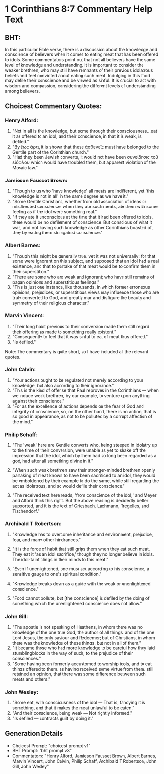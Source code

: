 # 1 Corinthians 8:7 Commentary Help Text

## BHT:
In this particular Bible verse, there is a discussion about the knowledge and conscience of believers when it comes to eating meat that has been offered to idols. Some commentators point out that not all believers have the same level of knowledge and understanding. It is important to consider the weaker brethren, who may still have remnants of their previous idolatrous beliefs and feel convicted about eating such meat. Indulging in this food may defile their conscience and be viewed as sinful. It is crucial to act with wisdom and compassion, considering the different levels of understanding among believers.

## Choicest Commentary Quotes:
### Henry Alford:
1. "Not in all is the knowledge, but some through their consciousness...eat it as offered to an idol, and their conscience, in that it is weak, is defiled." 
2. "By ἕως ἄρτι, it is shown that these ἀσθενεῖς must have belonged to the Gentile part of the Corinthian church."
3. "Had they been Jewish converts, it would not have been συνείδησις τοῦ εἰδώλου which would have troubled them, but apparent violation of the Mosaic law."

### Jamieson Fausset Brown:
1. "Though to us who 'have knowledge' all meats are indifferent, yet 'this knowledge is not in all' in the same degree as we have it."
2. "Some Gentile Christians, whether from old association of ideas or misdirected conscience, when they ate such meats, ate them with some feeling as if the idol were something real."
3. "If they ate it unconscious at the time that it had been offered to idols, there would be no defilement of conscience. But conscious of what it was, and not having such knowledge as other Corinthians boasted of, they by eating them sin against conscience."

### Albert Barnes:
1. "Though this might be generally true, yet it was not universally; for that some were ignorant on this subject, and supposed that an idol had a real existence, and that to partake of that meat would be to confirm them in their superstition."
2. "There are some who are weak and ignorant; who have still remains of pagan opinions and superstitious feelings."
3. "This is just one instance, like thousands, in which former erroneous opinions, prejudices, or superstitious views may influence those who are truly converted to God, and greatly mar and disfigure the beauty and symmetry of their religious character."

### Marvin Vincent:
1. "Their long habit previous to their conversion made them still regard their offering as made to something really existent."
2. "Consequently to feel that it was sinful to eat of meat thus offered."
3. "Is defiled."

Note: The commentary is quite short, so I have included all the relevant quotes.

### John Calvin:
1. "Your actions ought to be regulated not merely according to your knowledge, but also according to their ignorance."
2. "This is the kind of offense that Paul reproves in the Corinthians — when we induce weak brethren, by our example, to venture upon anything against their conscience."
3. "For as the excellence of actions depends on the fear of God and integrity of conscience, so, on the other hand, there is no action, that is so good in appearance, as not to be polluted by a corrupt affection of the mind."

### Philip Schaff:
1. "The 'weak' here are Gentile converts who, being steeped in idolatry up to the time of their conversion, were unable as yet to shake off the impression that the idol, which by them had so long been regarded as a god, had after all something divine in it." 

2. "When such weak brethren saw their stronger-minded brethren openly partaking of meat known to have been sacrificed to an idol, they would be emboldened by their example to do the same, while still regarding the act as idolatrous, and so would defile their conscience."

3. "The received text here reads, 'from conscience of the idol;' and Meyer and Alford think this right. But the above reading is decidedly better supported, and it is the text of Griesbach. Lachmann, Tregelles, and Tischendorf."

### Archibald T Robertson:
1. "Knowledge has to overcome inheritance and environment, prejudice, fear, and many other hindrances."

2. "It is the force of habit that still grips them when they eat such meat. They eat it 'as an idol sacrifice,' though they no longer believe in idols. The idol-taint clings in their minds to this meat."

3. "Even if unenlightened, one must act according to his conscience, a sensitive gauge to one's spiritual condition."

4. "Knowledge breaks down as a guide with the weak or unenlightened conscience."

5. "Food cannot pollute, but [the conscience] is defiled by the doing of something which the unenlightened conscience does not allow."

### John Gill:
1. "The apostle is not speaking of Heathens, in whom there was no knowledge of the one true God, the author of all things, and of the one Lord Jesus, the only saviour and Redeemer; but of Christians, in whom there was the knowledge of these things, but not in all of them."
2. "It became those who had more knowledge to be careful how they laid stumblingblocks in the way of such, to the prejudice of their consciences."
3. "Some having been formerly accustomed to worship idols, and to eat things offered to them, as having received some virtue from them, still retained an opinion, that there was some difference between such meats and others."

### John Wesley:
1. "Some eat, with consciousness of the idol — That is, fancying it is something, and that it makes the meat unlawful to be eaten." 
2. "And their conscience, being weak — Not rightly informed." 
3. "Is defiled — contracts guilt by doing it."


## Generation Details
- Choicest Prompt: "choicest prompt v1"
- BHT Prompt: "bht prompt v3"
- Commentators: "Henry Alford, Jamieson Fausset Brown, Albert Barnes, Marvin Vincent, John Calvin, Philip Schaff, Archibald T Robertson, John Gill, John Wesley"
